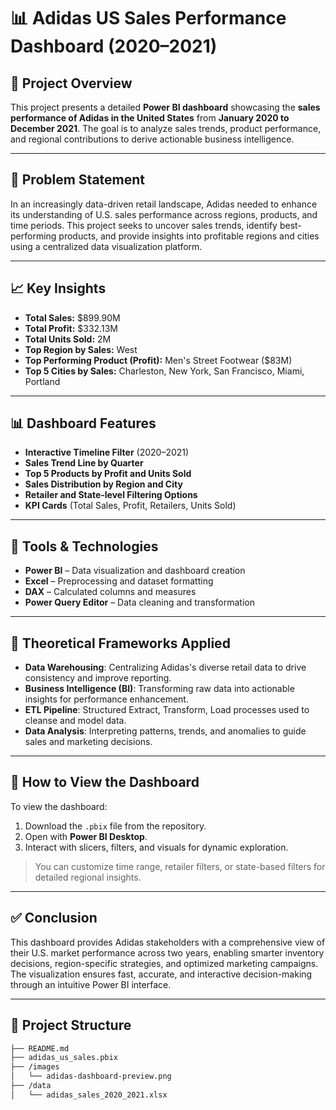 # 📊 Adidas US Sales Performance Dashboard (2020–2021)


## 📌 Project Overview

This project presents a detailed **Power BI dashboard** showcasing the **sales performance of Adidas in the United States** from **January 2020 to December 2021**. The goal is to analyze sales trends, product performance, and regional contributions to derive actionable business intelligence.

---

## 🎯 Problem Statement

In an increasingly data-driven retail landscape, Adidas needed to enhance its understanding of U.S. sales performance across regions, products, and time periods. This project seeks to uncover sales trends, identify best-performing products, and provide insights into profitable regions and cities using a centralized data visualization platform.

---

## 📈 Key Insights

- **Total Sales:** $899.90M  
- **Total Profit:** $332.13M  
- **Total Units Sold:** 2M  
- **Top Region by Sales:** West  
- **Top Performing Product (Profit):** Men's Street Footwear ($83M)  
- **Top 5 Cities by Sales:** Charleston, New York, San Francisco, Miami, Portland

---

## 📊 Dashboard Features

- **Interactive Timeline Filter** (2020–2021)
- **Sales Trend Line by Quarter**
- **Top 5 Products by Profit and Units Sold**
- **Sales Distribution by Region and City**
- **Retailer and State-level Filtering Options**
- **KPI Cards** (Total Sales, Profit, Retailers, Units Sold)

---

## 🔧 Tools & Technologies

- **Power BI** – Data visualization and dashboard creation  
- **Excel** – Preprocessing and dataset formatting  
- **DAX** – Calculated columns and measures  
- **Power Query Editor** – Data cleaning and transformation  

---

## 🧠 Theoretical Frameworks Applied

- **Data Warehousing**: Centralizing Adidas's diverse retail data to drive consistency and improve reporting.  
- **Business Intelligence (BI)**: Transforming raw data into actionable insights for performance enhancement.  
- **ETL Pipeline**: Structured Extract, Transform, Load processes used to cleanse and model data.  
- **Data Analysis**: Interpreting patterns, trends, and anomalies to guide sales and marketing decisions.

---

## 📌 How to View the Dashboard

To view the dashboard:

1. Download the `.pbix` file from the repository.
2. Open with **Power BI Desktop**.
3. Interact with slicers, filters, and visuals for dynamic exploration.

> You can customize time range, retailer filters, or state-based filters for detailed regional insights.

---

## ✅ Conclusion

This dashboard provides Adidas stakeholders with a comprehensive view of their U.S. market performance across two years, enabling smarter inventory decisions, region-specific strategies, and optimized marketing campaigns. The visualization ensures fast, accurate, and interactive decision-making through an intuitive Power BI interface.

---

## 📂 Project Structure

```bash
├── README.md
├── adidas_us_sales.pbix
├── /images
│   └── adidas-dashboard-preview.png
├── /data
│   └── adidas_sales_2020_2021.xlsx
